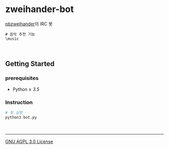 zweihander-bot
========
[pbzweihander]의 IRC 봇

```console
# 음악 추천 기능
\music
```

<br>

Getting Started
--------

### prerequisites
- Python ≥ *3.5*

### Instruction
```bash
# 봇 실행
python3 bot.py
```

<br>

--------

[GNU AGPL 3.0 License](LICENSE.md)

[pbzweihander]: https://github.com/pbzweihander
